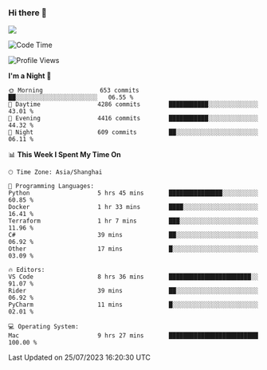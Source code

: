### Hi there 👋

<!--
**JJAYCHEN1e/jjaychen1e** is a ✨ _special_ ✨ repository because its `README.md` (this file) appears on your GitHub profile.

Here are some ideas to get you started:

- 🔭 I’m currently working on ...
- 🌱 I’m currently learning ...
- 👯 I’m looking to collaborate on ...
- 🤔 I’m looking for help with ...
- 💬 Ask me about ...
- 📫 How to reach me: ...
- 😄 Pronouns: ...
- ⚡ Fun fact: ...
-->

[![](https://github-readme-stats.vercel.app/api?username=jjaychen1e&show_icons=true)](https://github.com/jjaychen1e/github-readme-stats?count_private=true)

<!--START_SECTION:waka-->
![Code Time](http://img.shields.io/badge/Code%20Time-819%20hrs%2027%20mins-blue)

![Profile Views](http://img.shields.io/badge/Profile%20Views-0-blue)

**I'm a Night 🦉** 

```text
🌞 Morning                653 commits         ██░░░░░░░░░░░░░░░░░░░░░░░   06.55 % 
🌆 Daytime                4286 commits        ███████████░░░░░░░░░░░░░░   43.01 % 
🌃 Evening                4416 commits        ███████████░░░░░░░░░░░░░░   44.32 % 
🌙 Night                  609 commits         ██░░░░░░░░░░░░░░░░░░░░░░░   06.11 % 
```


📊 **This Week I Spent My Time On** 

```text
🕑︎ Time Zone: Asia/Shanghai

💬 Programming Languages: 
Python                   5 hrs 45 mins       ███████████████░░░░░░░░░░   60.85 % 
Docker                   1 hr 33 mins        ████░░░░░░░░░░░░░░░░░░░░░   16.41 % 
Terraform                1 hr 7 mins         ███░░░░░░░░░░░░░░░░░░░░░░   11.96 % 
C#                       39 mins             ██░░░░░░░░░░░░░░░░░░░░░░░   06.92 % 
Other                    17 mins             █░░░░░░░░░░░░░░░░░░░░░░░░   03.09 % 

🔥 Editors: 
VS Code                  8 hrs 36 mins       ███████████████████████░░   91.07 % 
Rider                    39 mins             ██░░░░░░░░░░░░░░░░░░░░░░░   06.92 % 
PyCharm                  11 mins             █░░░░░░░░░░░░░░░░░░░░░░░░   02.01 % 

💻 Operating System: 
Mac                      9 hrs 27 mins       █████████████████████████   100.00 % 
```


 Last Updated on 25/07/2023 16:20:30 UTC
<!--END_SECTION:waka-->
